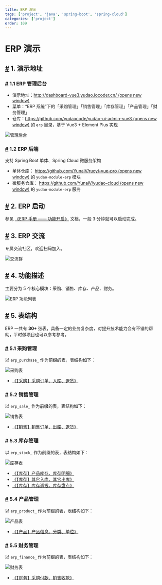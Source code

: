 ```yaml
---
title: ERP 演示
tags: ['project', 'java', 'spring-boot', 'spring-cloud']
categories: ['project']
order: 109
---
```

# ERP 演示

## [#](#_1-演示地址) 1. 演示地址

 ### [#](#_1-1-erp-管理后台) 1.1 ERP 管理后台

 * 演示地址：[http://dashboard-vue3.yudao.iocoder.cn/  (opens new window)](http://dashboard-vue3.yudao.iocoder.cn/)
* 菜单：“ERP 系统”下的「采购管理」「销售管理」「库存管理」「产品管理」「财务管理」
* 仓库：[https://github.com/yudaocode/yudao-ui-admin-vue3  (opens new window)](https://github.com/yudaocode/yudao-ui-admin-vue3) 的 `erp` 目录，基于 Vue3 + Element Plus 实现

 ![管理后台](https://cloud.iocoder.cn/img/ERP%E6%89%8B%E5%86%8C/%E5%8A%9F%E8%83%BD%E6%BC%94%E7%A4%BA/%E7%AE%A1%E7%90%86%E5%90%8E%E5%8F%B0.png)

 ### [#](#_1-2-erp-后端) 1.2 ERP 后端

 支持 Spring Boot 单体、Spring Cloud 微服务架构

 * 单体仓库： [https://github.com/YunaiV/ruoyi-vue-pro  (opens new window)](https://github.com/YunaiV/ruoyi-vue-pro) 的 `yudao-module-erp` 模块
* 微服务仓库： [https://github.com/YunaiV/yudao-cloud  (opens new window)](https://github.com/YunaiV/yudao-cloud) 的 `yudao-module-erp` 服务

 ## [#](#_2-erp-启动) 2. ERP 启动

 参见 [《ERP 手册 —— 功能开启》](/erp/build/) 文档，一般 3 分钟就可以启动完成。

 ## [#](#_3-erp-交流) 3. ERP 交流

 专属交流社区，欢迎扫码加入。

 ![交流群](https://cloud.iocoder.cn/img/ad/zsxq_erp.png)

 ## [#](#_4-功能描述) 4. 功能描述

 主要分为 5 个核心模块：采购、销售、库存、产品、财务。

 ![ERP 功能列表](https://cloud.iocoder.cn/img/common/erp-feature.png)

 ## [#](#_5-表结构) 5. 表结构

 ERP 一共有 **30+** 张表，具备一定的业务复杂度，对提升技术能力会有不错的帮助，平时做项目也可以参考参考。

 ### [#](#_5-1-采购管理) 5.1 采购管理

 以 `erp_purchase_` 作为前缀的表，表结构如下：

 ![采购表](https://cloud.iocoder.cn/img/ERP%E6%89%8B%E5%86%8C/%E5%8A%9F%E8%83%BD%E6%BC%94%E7%A4%BA/%E9%87%87%E8%B4%AD%E8%A1%A8.png)

 * [《【采购】采购订单、入库、退货》](/erp/purchase/)

 ### [#](#_5-2-销售管理) 5.2 销售管理

 以 `erp_sale_` 作为前缀的表，表结构如下：

 ![销售表](https://cloud.iocoder.cn/img/ERP%E6%89%8B%E5%86%8C/%E5%8A%9F%E8%83%BD%E6%BC%94%E7%A4%BA/%E9%94%80%E5%94%AE%E8%A1%A8.png)

 * [《【销售】销售订单、出库、退货》](/erp/sale/)

 ### [#](#_5-3-库存管理) 5.3 库存管理

 以 `erp_stock_` 作为前缀的表，表结构如下：

 ![库存表](https://cloud.iocoder.cn/img/ERP%E6%89%8B%E5%86%8C/%E5%8A%9F%E8%83%BD%E6%BC%94%E7%A4%BA/%E5%BA%93%E5%AD%98%E8%A1%A8.png)

 * [《【库存】产品库存、库存明细》](/erp/stock/)
* [《【库存】其它入库、其它出库》](/erp/stock-in-out/)
* [《【库存】库存调拨、库存盘点》](/erp/stock-move-check/)

 ### [#](#_5-4-产品管理) 5.4 产品管理

 以 `erp_product_` 作为前缀的表，表结构如下：

 ![产品表](https://cloud.iocoder.cn/img/ERP%E6%89%8B%E5%86%8C/%E5%8A%9F%E8%83%BD%E6%BC%94%E7%A4%BA/%E4%BA%A7%E5%93%81%E8%A1%A8.png)

 * [《【产品】产品信息、分类、单位》](/erp/product/)

 ### [#](#_5-5-财务管理) 5.5 财务管理

 以 `erp_finance_` 作为前缀的表，表结构如下：

 ![财务表](https://cloud.iocoder.cn/img/ERP%E6%89%8B%E5%86%8C/%E5%8A%9F%E8%83%BD%E6%BC%94%E7%A4%BA/%E8%B4%A2%E5%8A%A1%E8%A1%A8.png)

 * [《【财务】采购付款、销售收款》](/erp/finance-payment-receipt/)
